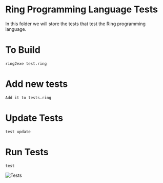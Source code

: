 Ring Programming Language Tests
===============================

In this folder we will store the tests that test the Ring programming language.

# To Build 

	ring2exe test.ring

# Add new tests 

	Add it to tests.ring

# Update Tests  

	test update 

# Run Tests 

	test

![Tests](https://github.com/ring-lang/ring/blob/master/tests/screen_shot.png)
